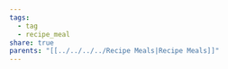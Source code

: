 ```yaml
---
tags:
  - tag
  - recipe_meal
share: true
parents: "[[../../../../Recipe Meals|Recipe Meals]]"
---
```

